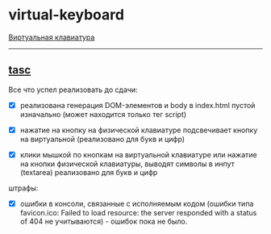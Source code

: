 # virtual-keyboard

[Виртуальная клавиатура](https://burik84.github.io/codejam-virtual-keyboard/)

---

[tasc](https://github.com/rolling-scopes-school/tasks/blob/master/tasks/codejam-virtual-keyboard.md)
---

Все что успел реализовать до сдачи:

- [x] реализована генерация DOM-элементов и body в index.html пустой изначально (может находится только тег script)
- [x] нажатие на кнопку на физической клавиатуре подсвечивает кнопку на виртуальной (реализовано для букв и цифр)

- [x] клики мышкой по кнопкам на виртуальной клавиатуре или нажатие на кнопки физической клавиатуры, выводят символы в инпут (textarea) реализовано для букв и цифр

штрафы:
- [x] ошибки в консоли, связанные с исполняемым кодом (ошибки типа favicon.ico: Failed to load resource: the server responded with a status of 404 не учитываются) - ошибок пока не было.